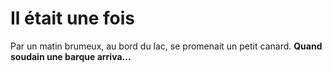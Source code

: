 # Il était une fois

Par un matin brumeux, au bord du lac, se promenait
un petit canard.
**Quand soudain une barque arriva...**
